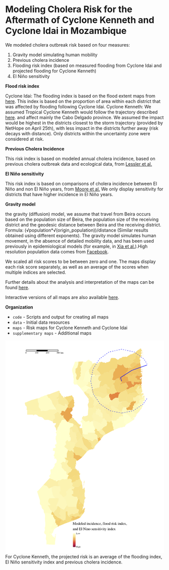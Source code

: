 # Modeling Cholera Risk for the Aftermath of Cyclone Kenneth and Cyclone Idai in Mozambique

We modeled cholera outbreak risk based on four measures:
1.	Gravity model simulating human mobility
2.	Previous cholera incidence
3.	Flooding risk index (based on measured flooding from Cyclone Idai and projected flooding for Cyclone Kenneth)
4.	El Niño sensitivity



**Flood risk index**

Cyclone Idai: The flooding index is based on the flood extent maps from [here](https://geonode.ingc.gov.mz/layers/geonode:hazard_aggregation_summary_13). This index is based on the proportion of area within each district that was affected by flooding following Cyclone Idai.
Cyclone Kenneth: We assumed Tropical Cyclone Kenneth would follow the trajectory described [here](https://reliefweb.int/sites/reliefweb.int/files/resources/ROSEA_20190424_SouthernAfrica_TCKenneth_FlashUpdate_final.pdf). and affect mainly the Cabo Delgado province. We assumed the impact would be highest in the districts closest to the storm trajectory (provided by NetHope on April 25th), with less impact in the districts further away (risk decays with distance). Only districts within the uncertainty zone were considered at risk.


**Previous Cholera Incidence**

This risk index is based on modeled annual cholera incidence, based on previous cholera outbreak data and ecological data, from [Lessler et al.](https://www.thelancet.com/journals/lancet/article/PIIS0140-6736(17)33050-7/)

**El Niño sensitivity**

This risk index is based on comparisons of cholera incidence between El Niño and non El Niño years, from [Moore et al.](https://www.pnas.org/content/114/17/4436/tab-figures-data) We only display sensitivity for districts that have higher incidence in El Niño years. 

**Gravity model**

the gravity (diffusion) model, we assume that travel from Beira occurs based on the population size of Beira, the population size of the receiving district and the geodesic distance between Beira and the receiving district.
Formula: (√population*√(origin_population))/distance (Similar results obtained using different exponents). The gravity model simulates human movement, in the absence of detailed mobility data, and has been used previously in epidemiological models (for example, in [Xia et al.](https://www.journals.uchicago.edu/doi/abs/10.1086/422341)).High resolution population data comes from [Facebook](https://data.humdata.org/dataset/highresolutionpopulationdensitymaps).

We scaled all risk scores to be between zero and one. The maps display each risk score separately, as well as an average of the scores when multiple indices are selected. 

Further details about the analysis and interpretation of the maps can be found [here](https://www.directrelief.org/2019/04/if-cyclone-kenneth-leads-to-cholera-in-mozambique-who-is-most-at-risk/).

Interactive versions of all maps are also available [here](https://mahmud-ayesha.shinyapps.io/Cholera-MOZ/).

**Organization**
- `code` - Scripts and output for creating all maps
- `data` - Initial data resources
- `maps` - Risk maps for Cyclone Kenneth and Cyclone Idai
- `supplementary maps` - Additional maps 

![Main Figure](maps/Kenneth_incidence_flood_EN_map_ken.png "Main Figure")
For Cyclone Kenneth, the projected risk is an average of the flooding index, El Niño sensitivity index and previous cholera incidence. 


